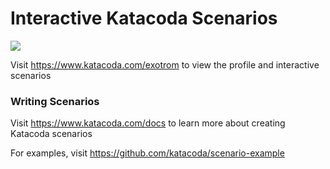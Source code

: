 # Interactive Katacoda Scenarios

[![](http://shields.katacoda.com/katacoda/exotrom/count.svg)](https://www.katacoda.com/exotrom "Get your profile on Katacoda.com")

Visit https://www.katacoda.com/exotrom to view the profile and interactive scenarios

### Writing Scenarios
Visit https://www.katacoda.com/docs to learn more about creating Katacoda scenarios

For examples, visit https://github.com/katacoda/scenario-example
